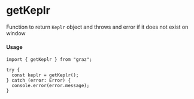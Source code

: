 # getKeplr

Function to return `Keplr` object and throws and error if it does not exist on window

#### Usage

```tsx
import { getKeplr } from "graz";

try {
  const keplr = getKeplr();
} catch (error: Error) {
  console.error(error.message);
}
```
